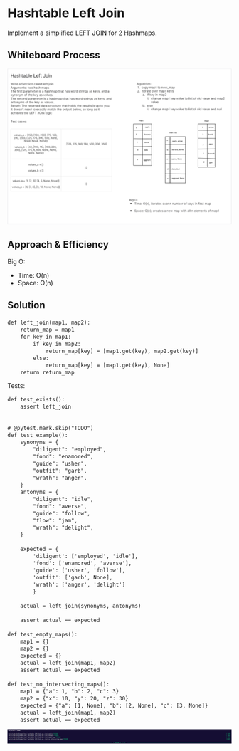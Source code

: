 # Hashtable Left Join
<!-- Description of the challenge -->
Implement a simplified LEFT JOIN for 2 Hashmaps.

## Whiteboard Process
<!-- Embedded whiteboard image -->
![Hashtable Left Join Whiteboard](./hashtable_left_join.png)

## Approach & Efficiency
<!-- What approach did you take? Why? What is the Big O space/time for this approach? -->

Big O:

- Time: O(n)
- Space: O(n)

## Solution
<!-- Show how to run your code, and examples of it in action -->
```
def left_join(map1, map2):
    return_map = map1
    for key in map1:
        if key in map2:
            return_map[key] = [map1.get(key), map2.get(key)]
        else:
            return_map[key] = [map1.get(key), None]
    return return_map
```

Tests:
```
def test_exists():
    assert left_join


# @pytest.mark.skip("TODO")
def test_example():
    synonyms = {
        "diligent": "employed",
        "fond": "enamored",
        "guide": "usher",
        "outfit": "garb",
        "wrath": "anger",
    }
    antonyms = {
        "diligent": "idle",
        "fond": "averse",
        "guide": "follow",
        "flow": "jam",
        "wrath": "delight",
    }

    expected = {
        'diligent': ['employed', 'idle'], 
        'fond': ['enamored', 'averse'], 
        'guide': ['usher', 'follow'], 
        'outfit': ['garb', None], 
        'wrath': ['anger', 'delight']
        }

    actual = left_join(synonyms, antonyms)

    assert actual == expected

def test_empty_maps():
    map1 = {}
    map2 = {}
    expected = {}
    actual = left_join(map1, map2)
    assert actual == expected

def test_no_intersecting_maps():
    map1 = {"a": 1, "b": 2, "c": 3}
    map2 = {"x": 10, "y": 20, "z": 30}
    expected = {"a": [1, None], "b": [2, None], "c": [3, None]}
    actual = left_join(map1, map2)
    assert actual == expected
```
![Hashtable Left Join Tests](./hashtable_left_join_tests.png)